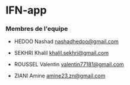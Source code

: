 # IFN-app


### Membres de l'equipe

- HEDOO Nashad nashadhedoo@gmail.com

- SEKHRI Khalil khalil.sekhri@gmail.com

- ROUSSEL Valentin valentin77181@gmail.com

- ZIANI Amine amine23.zn@gmail.com
